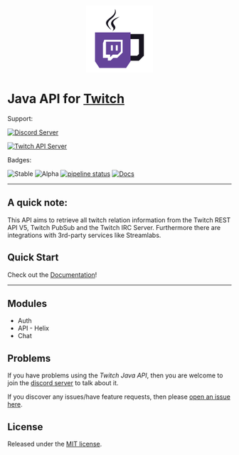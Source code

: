 <p align="center"><img src=".github/logo.png?raw=true" width="150"></p>

# Java API for [Twitch](https://www.twitch.tv/)

Support:

[![Discord Server](https://discordapp.com/api/guilds/143001431388061696/embed.png?style=banner2)](https://discord.gg/FQ5vgW3)

[![Twitch API Server](https://discordapp.com/api/guilds/325552783787032576/embed.png?style=banner2)](https://discord.gg/8NXaEyV)

Badges:

![Stable](https://img.shields.io/github/release/twitch4j/twitch4j.svg?style=flat-square&label=stable)
![Alpha](https://img.shields.io/github/release/twitch4j/twitch4j/all.svg?style=flat-square&label=alpha)
[![pipeline status](https://gitlab.com/twitch4j/twitch4j/badges/master/pipeline.svg)](https://gitlab.com/twitch4j/twitch4j/commits/master)
[![Docs](https://img.shields.io/badge/WIKI-Latest-green.svg?style=flat-square)](https://twitch4j.gitlab.io/twitch4j/)

--------

## A quick note:

This API aims to retrieve all twitch relation information from the Twitch REST API V5, Twitch PubSub and the Twitch IRC Server. Furthermore there are integrations with 3rd-party services like Streamlabs.

## Quick Start

Check out the [Documentation](https://twitch4j.gitlab.io/twitch4j/)!

--------

## Modules

* Auth
* API - Helix
* Chat

## Problems

If you have problems using the *Twitch Java API*, then you are welcome to join the [discord server](https://discord.gg/FQ5vgW3) to talk about it.

If you discover any issues/have feature requests, then please [open an issue here](https://github.com/twitch4j/twitch4j/issues/new).

## License

Released under the [MIT license](./LICENSE).

